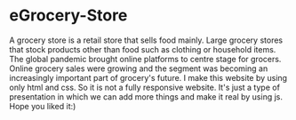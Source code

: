 # eGrocery-Store
A grocery store is a retail store that sells food mainly. Large grocery stores that stock products other than food such as clothing or household items. 
The global pandemic brought online platforms to centre stage for grocers. Online grocery sales were  growing and the segment was becoming an increasingly important part of grocery's future.
I make this website by using only html and css. So it is not a fully responsive website. It's just a type of presentation in which we can add more things and make it real by using js.
Hope you liked it:)
